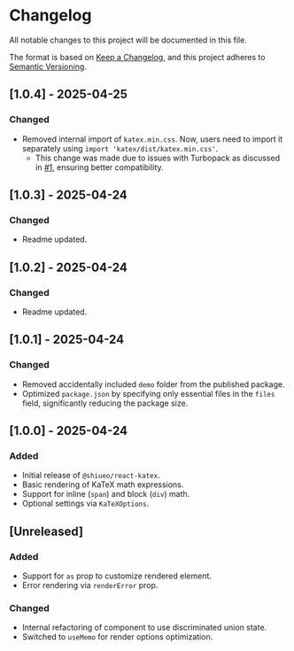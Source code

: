 # Changelog

All notable changes to this project will be documented in this file.

The format is based on [Keep a Changelog](https://keepachangelog.com/en/1.0.0/),
and this project adheres to [Semantic Versioning](https://semver.org/spec/v2.0.0.html).

## [1.0.4] - 2025-04-25

### Changed
- Removed internal import of `katex.min.css`. Now, users need to import it separately using `import 'katex/dist/katex.min.css'`.
  * This change was made due to issues with Turbopack as discussed in [#1](https://github.com/shiueo/react-katex/issues/1), ensuring better compatibility.

  
## [1.0.3] - 2025-04-24

### Changed
- Readme updated.


## [1.0.2] - 2025-04-24

### Changed
- Readme updated.


## [1.0.1] - 2025-04-24

### Changed
- Removed accidentally included `demo` folder from the published package.
- Optimized `package.json` by specifying only essential files in the `files` field, significantly reducing the package size.


## [1.0.0] - 2025-04-24

### Added
- Initial release of `@shiueo/react-katex`.
- Basic rendering of KaTeX math expressions.
- Support for inline (`span`) and block (`div`) math.
- Optional settings via `KaTeXOptions`.


## [Unreleased]

### Added
- Support for `as` prop to customize rendered element.
- Error rendering via `renderError` prop.

### Changed
- Internal refactoring of component to use discriminated union state.
- Switched to `useMemo` for render options optimization.